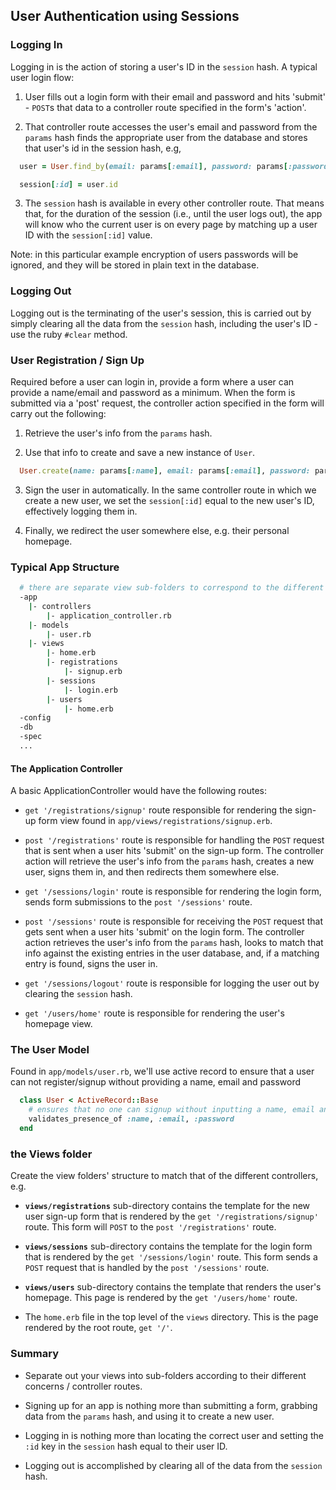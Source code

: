 ## User Authentication using Sessions

### Logging In

Logging in is the action of storing a user's ID in the `session` hash. A typical user login flow:

1. User fills out a login form with their email and password and hits 'submit' - `POST`s that data to a controller route specified in the form's 'action'.

2. That controller route accesses the user's email and password from the `params` hash finds the appropriate user from the database and stores that user's id in the session hash, e.g,

```ruby
  user = User.find_by(email: params[:email], password: params[:password])

  session[:id] = user.id
```

3. The `session` hash is available in every other controller route. That means that, for the duration of the session (i.e., until the user logs out), the app will know who the current user is on every page by matching up a user ID with the `session[:id]` value.

Note: in this particular example encryption of users passwords will be ignored, and they will be stored in plain text in the database.


### Logging Out

Logging out is the terminating of the user's session, this is carried out by simply clearing all the data from the `session` hash, including the user's ID - use the ruby `#clear` method.

### User Registration / Sign Up

Required before a user can login in, provide a form where a user can provide a name/email and password as a minimum. When the form is submitted via a 'post' request, the controller action specified in the form will carry out the following:

1. Retrieve the user's info from the `params` hash.

2. Use that info to create and save a new instance of `User`.

```ruby
  User.create(name: params[:name], email: params[:email], password: params[:password])
```

3. Sign the user in automatically. In the same controller route in which we create a new user, we set the `session[:id]` equal to the new user's ID, effectively logging them in.

4. Finally, we redirect the user somewhere else, e.g. their personal homepage.


### Typical App Structure

```bash
  # there are separate view sub-folders to correspond to the different controller action groupings.
  -app
    |- controllers
        |- application_controller.rb
    |- models
        |- user.rb
    |- views
        |- home.erb
        |- registrations
            |- signup.erb
        |- sessions
            |- login.erb
        |- users
            |- home.erb
  -config
  -db
  -spec
  ...
```

#### The Application Controller

A basic ApplicationController would have the following routes:

* `get '/registrations/signup'` route responsible for rendering the sign-up form view found in `app/views/registrations/signup.erb`.

* `post '/registrations'` route is responsible for handling the `POST` request that is sent when a user hits 'submit' on the sign-up form. The controller action will retrieve the user's info from the `params` hash, creates a new user, signs them in, and then redirects them somewhere else.

* `get '/sessions/login'` route is responsible for rendering the login form, sends form submissions to the `post '/sessions'` route.

* `post '/sessions'` route is responsible for receiving the `POST` request that gets sent when a user hits 'submit' on the login form. The controller action retrieves the user's info from the `params` hash, looks to match that info against the existing entries in the user database, and, if a matching entry is found, signs the user in.

* `get '/sessions/logout'` route is responsible for logging the user out by clearing the `session` hash.

* `get '/users/home'` route is responsible for rendering the user's homepage view.


### The User Model

Found in `app/models/user.rb`, we'll use active record to ensure that a user can not register/signup without providing a name, email and password

```ruby
  class User < ActiveRecord::Base
    # ensures that no one can signup without inputting a name, email and password
    validates_presence_of :name, :email, :password
  end
```

### the Views folder

Create the view folders' structure to match that of the different controllers, e.g.

* **`views/registrations`** sub-directory contains the template for the new user sign-up form that is rendered by the `get '/registrations/signup'` route. This form will `POST` to the `post '/registrations'` route.

* **`views/sessions`** sub-directory contains the template for the login form that is rendered by the `get '/sessions/login'` route. This form sends a `POST` request that is handled by the `post '/sessions'` route.

* **`views/users`** sub-directory contains the template that renders the user's homepage. This page is rendered by the `get '/users/home'` route.

* The `home.erb` file in the top level of the `views` directory. This is the page rendered by the root route, `get '/'`.


### Summary

* Separate out your views into sub-folders according to their different concerns / controller routes.

* Signing up for an app is nothing more than submitting a form, grabbing data from the `params` hash, and using it to create a new user.

* Logging in is nothing more than locating the correct user and setting the `:id` key in the `session` hash equal to their user ID.

* Logging out is accomplished by clearing all of the data from the `session` hash.
